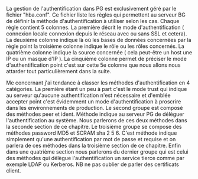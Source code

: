 La gestion de l'authentification dans PG est exclusivement géré par le fichier "hba.conf". Ce fichier liste les règles qui permettent au serveur BG de définir la méthode d'authentification à utiliser selon les cas. Chaque règle contient 5 colonnes. La première décrit le mode d'authentification ( connexion locale connexion depuis le réseau avec ou sans SSL et cetera). La deuxième colonne indique là où les bases de données concernées par la règle point la troisième colonne indique le rôle ou les rôles concernés. La quatrième colonne indique la source concernée ( cela peut-être un host une IP ou un masque d'IP ). La cinquième colonne permet de préciser le mode d'authentification point c'est sur cette 5e colonne que nous allons nous attarder tout particulièrement dans la suite.

Me concernant j'ai tendance à classer les méthodes d'authentification en 4 catégories. La première étant un peu à part c'est le mode trust qui indique au serveur qu'aucune authentification n'est nécessaire et d'emblée accepter point c'est évidemment un mode d'authentification à proscrire dans les environnements de production. Le second groupe est composé des méthodes peer et ident. Méthode indique au serveur PG de déléguer l'authentification au système. Nous parlerons de ces deux méthodes dans la seconde section de ce chapitre. Le troisième groupe se compose des méthodes password MD5 et SCRAM sha 2 5 6. C'est méthode indique simplement qu'une authentification par mot de passe et requise et on parlera de ces méthodes dans la troisième section de ce chapitre. Enfin dans une quatrième section nous parlerons du dernier groupe qui est celui des méthodes qui délègue l'authentification un service tierce comme par exemple LDAP ou Kerberos. NB ne pas oublier de parler des certificats client.
